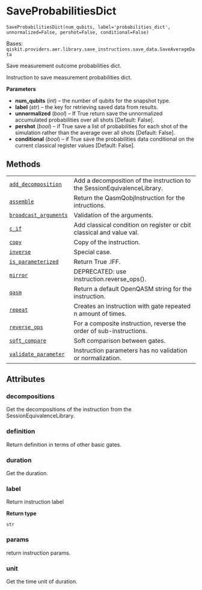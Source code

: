 # SaveProbabilitiesDict

`SaveProbabilitiesDict(num_qubits, label='probabilities_dict', unnormalized=False, pershot=False, conditional=False)`

Bases: `qiskit.providers.aer.library.save_instructions.save_data.SaveAverageData`

Save measurement outcome probabilities dict.

Instruction to save measurement probabilities dict.

**Parameters**

*   **num\_qubits** (*int*) – the number of qubits for the snapshot type.
*   **label** (*str*) – the key for retrieving saved data from results.
*   **unnormalized** (*bool*) – If True return save the unnormalized accumulated probabilities over all shots \[Default: False].
*   **pershot** (*bool*) – if True save a list of probabilities for each shot of the simulation rather than the average over all shots \[Default: False].
*   **conditional** (*bool*) – if True save the probabilities data conditional on the current classical register values \[Default: False].

## Methods

|                                                                                                                                                                                                                                                 |                                                                          |
| ----------------------------------------------------------------------------------------------------------------------------------------------------------------------------------------------------------------------------------------------- | ------------------------------------------------------------------------ |
| [`add_decomposition`](qiskit.providers.aer.library.SaveProbabilitiesDict.add_decomposition#qiskit.providers.aer.library.SaveProbabilitiesDict.add_decomposition "qiskit.providers.aer.library.SaveProbabilitiesDict.add_decomposition")         | Add a decomposition of the instruction to the SessionEquivalenceLibrary. |
| [`assemble`](qiskit.providers.aer.library.SaveProbabilitiesDict.assemble#qiskit.providers.aer.library.SaveProbabilitiesDict.assemble "qiskit.providers.aer.library.SaveProbabilitiesDict.assemble")                                             | Return the QasmQobjInstruction for the intructions.                      |
| [`broadcast_arguments`](qiskit.providers.aer.library.SaveProbabilitiesDict.broadcast_arguments#qiskit.providers.aer.library.SaveProbabilitiesDict.broadcast_arguments "qiskit.providers.aer.library.SaveProbabilitiesDict.broadcast_arguments") | Validation of the arguments.                                             |
| [`c_if`](qiskit.providers.aer.library.SaveProbabilitiesDict.c_if#qiskit.providers.aer.library.SaveProbabilitiesDict.c_if "qiskit.providers.aer.library.SaveProbabilitiesDict.c_if")                                                             | Add classical condition on register or cbit classical and value val.     |
| [`copy`](qiskit.providers.aer.library.SaveProbabilitiesDict.copy#qiskit.providers.aer.library.SaveProbabilitiesDict.copy "qiskit.providers.aer.library.SaveProbabilitiesDict.copy")                                                             | Copy of the instruction.                                                 |
| [`inverse`](qiskit.providers.aer.library.SaveProbabilitiesDict.inverse#qiskit.providers.aer.library.SaveProbabilitiesDict.inverse "qiskit.providers.aer.library.SaveProbabilitiesDict.inverse")                                                 | Special case.                                                            |
| [`is_parameterized`](qiskit.providers.aer.library.SaveProbabilitiesDict.is_parameterized#qiskit.providers.aer.library.SaveProbabilitiesDict.is_parameterized "qiskit.providers.aer.library.SaveProbabilitiesDict.is_parameterized")             | Return True .IFF.                                                        |
| [`mirror`](qiskit.providers.aer.library.SaveProbabilitiesDict.mirror#qiskit.providers.aer.library.SaveProbabilitiesDict.mirror "qiskit.providers.aer.library.SaveProbabilitiesDict.mirror")                                                     | DEPRECATED: use instruction.reverse\_ops().                              |
| [`qasm`](qiskit.providers.aer.library.SaveProbabilitiesDict.qasm#qiskit.providers.aer.library.SaveProbabilitiesDict.qasm "qiskit.providers.aer.library.SaveProbabilitiesDict.qasm")                                                             | Return a default OpenQASM string for the instruction.                    |
| [`repeat`](qiskit.providers.aer.library.SaveProbabilitiesDict.repeat#qiskit.providers.aer.library.SaveProbabilitiesDict.repeat "qiskit.providers.aer.library.SaveProbabilitiesDict.repeat")                                                     | Creates an instruction with gate repeated n amount of times.             |
| [`reverse_ops`](qiskit.providers.aer.library.SaveProbabilitiesDict.reverse_ops#qiskit.providers.aer.library.SaveProbabilitiesDict.reverse_ops "qiskit.providers.aer.library.SaveProbabilitiesDict.reverse_ops")                                 | For a composite instruction, reverse the order of sub-instructions.      |
| [`soft_compare`](qiskit.providers.aer.library.SaveProbabilitiesDict.soft_compare#qiskit.providers.aer.library.SaveProbabilitiesDict.soft_compare "qiskit.providers.aer.library.SaveProbabilitiesDict.soft_compare")                             | Soft comparison between gates.                                           |
| [`validate_parameter`](qiskit.providers.aer.library.SaveProbabilitiesDict.validate_parameter#qiskit.providers.aer.library.SaveProbabilitiesDict.validate_parameter "qiskit.providers.aer.library.SaveProbabilitiesDict.validate_parameter")     | Instruction parameters has no validation or normalization.               |

## Attributes

### decompositions

Get the decompositions of the instruction from the SessionEquivalenceLibrary.

### definition

Return definition in terms of other basic gates.

### duration

Get the duration.

### label

Return instruction label

**Return type**

`str`

### params

return instruction params.

### unit

Get the time unit of duration.
